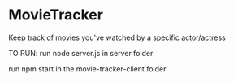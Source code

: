 # MovieTracker
Keep track of movies you've watched by a specific actor/actress

TO RUN:
run node server.js in server folder

run npm start in the movie-tracker-client folder